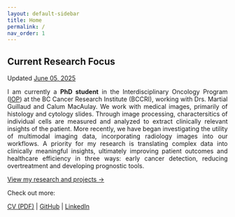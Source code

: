 ```yaml
---
layout: default-sidebar
title: Home
permalink: /
nav_order: 1
---
```


<!-- ## Biography

<p style = "text-align: justify;">

My journey into leveraging <b>data science for healthcare</b> began with a foundational interest in improving patient care and a proactive desire to gain hands-on research experience. Starting as a volunteer in a biomedical research setting, I quickly recognized the potential of computational methods in healthcare accessibility and quality. This realization sparked a passion for machine learning, leading me to pursue self-directed learning in programming and data analysis alongside my initial experiences.
Driven to apply these rapidly developing skills to meaningful problems, I transitioned into formal graduate studies. My academic path has focused on honing expertise in <b>pathology, computer vision, and machine learning</b>, culminating in my current pursuit of a PhD. My core ambition is to develop responsible, data-driven tools that can enhance diagnostic accuracy, personalize treatments, and ultimately improve outcomes for patients facing complex diseases like cancer. I am dedicated to contributing to a future where <b>data empowers more efficient, equitable, and effective healthcare</b>.
</p> -->

## Current Research Focus
Updated <u>June 05, 2025</u>
<p style = "text-align: justify;">
I am currently a <b>PhD student</b> in the Interdisciplinary Oncology Program (<a href = "https://www.iop.ca/">IOP</a>) at the BC Cancer Research Institute (BCCRI), working with Drs. Martial Guillaud and Calum MacAulay. 
We work with medical images, primarily of histology and cytology slides. Through image processing, charactersitics of individual cells are measured and analyzed to extract clinically relevant insights of the patient. 
More recently, we have began investigating the utility of multimodal imaging data, incorporating radiology images into our workflows.
A priority for my research is translating complex data into clinically meaningful insights, ultimately improving patient outcomes and healthcare efficiency in three ways: early cancer detection, reducing overtreatment and developing prognostic tools. 
</p>

[View my research and projects →](/research/research_index.md)

Check out more:  

[CV (PDF)](/assets/Fumiya_Inaba_CV.pdf) | [GitHub](https://github.com/fuminaba) | [LinkedIn](https://linkedin.com/in/fumi-inaba)  
